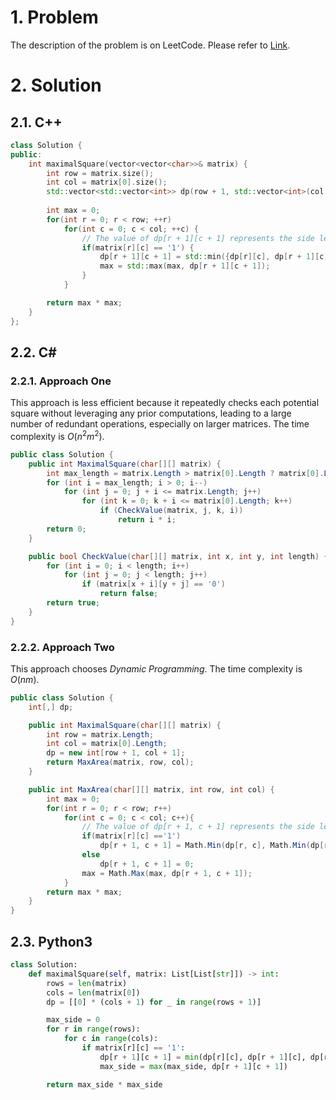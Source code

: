 # 1. Problem

The description of the problem is on LeetCode. Please refer to [Link](https://leetcode.com/problems/two-sum/).

# 2. Solution

## 2.1. C++

```cpp
class Solution {
public:
    int maximalSquare(vector<vector<char>>& matrix) {
        int row = matrix.size();
        int col = matrix[0].size();
        std::vector<std::vector<int>> dp(row + 1, std::vector<int>(col + 1, 0));
        
        int max = 0;
        for(int r = 0; r < row; ++r)
            for(int c = 0; c < col; ++c) {
                // The value of dp[r + 1][c + 1] represents the side length of the largest square whose bottom-right corner is at (r, c) in the original matrix.
                if(matrix[r][c] == '1') {
                    dp[r + 1][c + 1] = std::min({dp[r][c], dp[r + 1][c], dp[r][c + 1]}) + 1;
                    max = std::max(max, dp[r + 1][c + 1]);
                }
            }

        return max * max;
    }
};
```

## 2.2. C#

### 2.2.1. Approach One

This approach is less efficient because it repeatedly checks each potential square without leveraging any prior computations, leading to a large number of redundant operations, especially on larger matrices. The time complexity is $O(n^2m^2)$.

```csharp
public class Solution {
    public int MaximalSquare(char[][] matrix) {
        int max_length = matrix.Length > matrix[0].Length ? matrix[0].Length : matrix.Length;
        for (int i = max_length; i > 0; i--) 
            for (int j = 0; j + i <= matrix.Length; j++)
                for (int k = 0; k + i <= matrix[0].Length; k++)
                    if (CheckValue(matrix, j, k, i))
                        return i * i;
        return 0;
    }

    public bool CheckValue(char[][] matrix, int x, int y, int length) {
        for (int i = 0; i < length; i++)
            for (int j = 0; j < length; j++)
                if (matrix[x + i][y + j] == '0')
                    return false;
        return true;
    }
}
```

### 2.2.2. Approach Two

This approach chooses _Dynamic Programming_. The time complexity is $O(nm)$.

```csharp
public class Solution {
    int[,] dp;

    public int MaximalSquare(char[][] matrix) {
        int row = matrix.Length;
        int col = matrix[0].Length;
        dp = new int[row + 1, col + 1];
        return MaxArea(matrix, row, col);
    }

    public int MaxArea(char[][] matrix, int row, int col) {
        int max = 0;
        for(int r = 0; r < row; r++)
            for(int c = 0; c < col; c++){
                // The value of dp[r + 1, c + 1] represents the side length of the largest square whose bottom-right corner is at (r, c) in the original matrix.
                if(matrix[r][c] =='1') 
                    dp[r + 1, c + 1] = Math.Min(dp[r, c], Math.Min(dp[r + 1, c], dp[r , c + 1])) + 1;
                else 
                    dp[r + 1, c + 1] = 0;
                max = Math.Max(max, dp[r + 1, c + 1]);
            }
        return max * max;
    }
}
```

## 2.3. Python3

```python
class Solution:
    def maximalSquare(self, matrix: List[List[str]]) -> int:
        rows = len(matrix)
        cols = len(matrix[0])
        dp = [[0] * (cols + 1) for _ in range(rows + 1)]

        max_side = 0
        for r in range(rows):
            for c in range(cols):
                if matrix[r][c] == '1':
                    dp[r + 1][c + 1] = min(dp[r][c], dp[r + 1][c], dp[r][c + 1]) + 1
                    max_side = max(max_side, dp[r + 1][c + 1])

        return max_side * max_side
```
